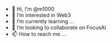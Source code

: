 - 👋 Hi, I’m @m1000
- 👀 I’m interested in Web3
- 🌱 I’m currently learning ...
- 💞️ I’m looking to collaborate on FocusAI
- 📫 How to reach me ...

<!---
Parzival/m1000 is a ✨ special ✨ repository because its `README.md` (this file) appears on your GitHub profile.
You can click the Preview link to take a look at your changes.
--->
